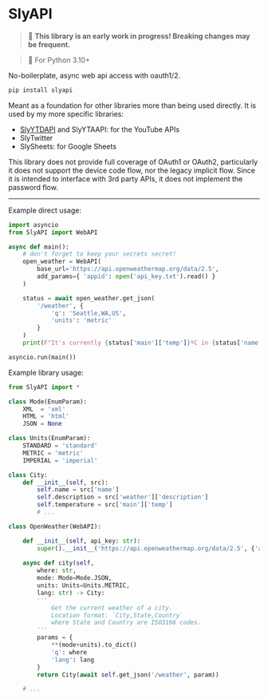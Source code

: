 # SlyAPI

> 🚧 **This library is an early work in progress! Breaking changes may be frequent.**

> 🐍 For Python 3.10+

No-boilerplate, async web api access with oauth1/2.

```py
pip install slyapi
```

Meant as a foundation for other libraries more than being used directly. It is used by my more specific libraries:

* [SlyYTDAPI](https://github.com/dunkyl/SlyPyYTDAPI) and SlyYTAAPI: for the YouTube APIs
* SlyTwitter
* SlySheets: for Google Sheets

This library does not provide full coverage of OAuth1 or OAuth2, particularly it does not support the device code flow, nor the legacy implicit flow. Since it is intended to interface with 3rd party APIs, it does not implement the password flow.

---

Example direct usage:

```py
import asyncio
from SlyAPI import WebAPI

async def main():
    # don't forget to keep your secrets secret!
    open_weather = WebAPI(
        base_url='https://api.openweathermap.org/data/2.5',
        add_params={ 'appid': open('api_key.txt').read() }
    )

    status = await open_weather.get_json(
        '/weather', {
            'q': 'Seattle,WA,US',
            'units': 'metric'
        }
    )
    print(F"It's currently {status['main']['temp']}ºC in {status['name']}.")

asyncio.run(main())
```

Example library usage:

```py
from SlyAPI import *

class Mode(EnumParam):
    XML  = 'xml'
    HTML = 'html'
    JSON = None

class Units(EnumParam):
    STANDARD = 'standard'
    METRIC = 'metric'
    IMPERIAL = 'imperial'

class City:
    def __init__(self, src):
        self.name = src['name']
        self.description = src['weather']['description']
        self.temperature = src['main']['temp']
        # ...

class OpenWeather(WebAPI):

    def __init__(self, api_key: str):
        super().__init__('https://api.openweathermap.org/data/2.5', {'appid': api_key})
        
    async def city(self, 
        where: str,
        mode: Mode=Mode.JSON,
        units: Units=Units.METRIC,
        lang: str) -> City:
        '''
            Get the current weather of a city.
            Location format: `City,State,Country`
            where State and Country are ISO3166 codes.
        '''
        params = {
            **(mode+units).to_dict()
            'q': where
            'lang': lang
        }
        return City(await self.get_json('/weather', param))

    # ...
```

